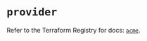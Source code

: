 # `provider`

Refer to the Terraform Registry for docs: [`acme`](https://registry.terraform.io/providers/vancluever/acme/2.24.2/docs).
